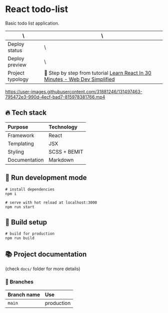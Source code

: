 # React todo-list

Basic todo list application.

| \                                                                          | \                                                                              |
|----------------------------------------------------------------------------|--------------------------------------------------------------------------------|
| Deploy status                                                              | \                                                                              |
| Deploy preview                                                             | \                                                                              |
| Project typology                                                           | 📒  Step by step from tutorial [Learn React In 30 Minutes - Web Dev Simplified](https://www.youtube.com/watch?v=hQAHSlTtcmY&ab_channel=WebDevSimplified) |



https://user-images.githubusercontent.com/31881246/131497463-795472e3-990d-4ecf-bad7-815978381766.mp4

<!--
![project preview](docs/project-preview.mp4)
-->

## 🔥 Tech stack

| Purpose       | Technology   |
|:--------------|:-------------|
| Framework     | React        |
| Templating    | JSX          |
| Styling       | SCSS + BEMIT |
| Documentation | Markdown     |

## 🌊 Run development mode

```shell
# install dependencies
npm i

# serve with hot reload at localhost:3000
npm run start
```

## 🧳 Build setup

```shell
# build for production
npm run build
```

## 📚 Project documentation

(check `docs/` folder for more details)

### 🌿 Branches

| Branch name | Use        |
|:------------|:-----------|
| `main`      | production |
